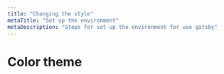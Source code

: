 ```yaml
---
title: "Changing the style"
metaTitle: "Set up the environment"
metaDescription: "Steps for set up the environment for use gatsby"
---
```


# Color theme
